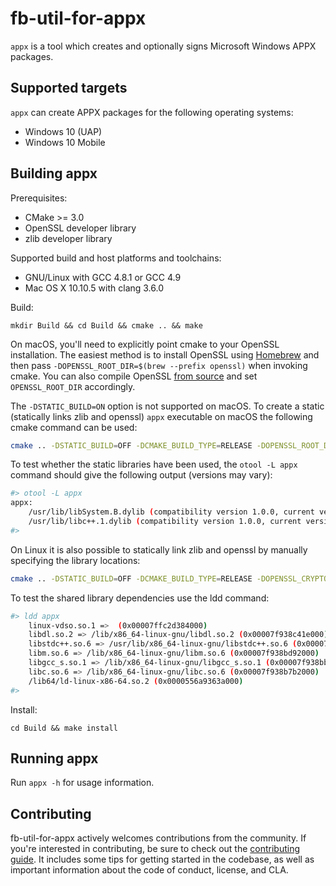 # fb-util-for-appx

`appx` is a tool which creates and optionally signs
Microsoft Windows APPX packages.

## Supported targets

`appx` can create APPX packages for the following operating
systems:

* Windows 10 (UAP)
* Windows 10 Mobile

## Building appx

Prerequisites:

* CMake >= 3.0
* OpenSSL developer library
* zlib developer library

Supported build and host platforms and toolchains:

* GNU/Linux with GCC 4.8.1 or GCC 4.9
* Mac OS X 10.10.5 with clang 3.6.0

Build:

    mkdir Build && cd Build && cmake .. && make

On macOS, you'll need to explicitly point cmake to your OpenSSL
installation. The easiest method is to install OpenSSL using
[Homebrew](http://brew.sh/) and then pass `-DOPENSSL_ROOT_DIR=$(brew --prefix openssl)`
when invoking cmake. You can also compile OpenSSL [from source](https://github.com/openssl/openssl)
and set `OPENSSL_ROOT_DIR` accordingly.

The `-DSTATIC_BUILD=ON` option is not supported on macOS. To create a static (statically links zlib and openssl) `appx` executable on macOS the following cmake command can be used:

```bash
cmake .. -DSTATIC_BUILD=OFF -DCMAKE_BUILD_TYPE=RELEASE -DOPENSSL_ROOT_DIR=$(brew --prefix openssl) -DOPENSSL_CRYPTO_LIBRARY=/usr/local/opt/openssl/lib/libcrypto.a -DOPENSSL_SSL_LIBRARY=/usr/local/opt/openssl/lib/libssl.a  -DZLIB_LIBRARY=/usr/local/opt/zlib/lib/libz.a
```
To test whether the static libraries have been used, the `otool -L appx` command should give the following output (versions may vary):

```bash
#> otool -L appx
appx:
	/usr/lib/libSystem.B.dylib (compatibility version 1.0.0, current version 1252.0.0)
	/usr/lib/libc++.1.dylib (compatibility version 1.0.0, current version 400.9.0)
#>
```

On Linux it is also possible to statically link zlib and openssl by manually specifying the library locations:

```bash
cmake .. -DSTATIC_BUILD=OFF -DCMAKE_BUILD_TYPE=RELEASE -DOPENSSL_CRYPTO_LIBRARY=/usr/lib/x86_64-linux-gnu/libcrypto.a -DOPENSSL_SSL_LIBRARY=/usr/lib/x86_64-linux-gnu/libssl.a -DZLIB_LIBRARY=/usr/lib/x86_64-linux-gnu/libz.a
```
To test the shared library dependencies use the ldd command:

```bash
#> ldd appx
	linux-vdso.so.1 =>  (0x00007ffc2d384000)
	libdl.so.2 => /lib/x86_64-linux-gnu/libdl.so.2 (0x00007f938c41e000)
	libstdc++.so.6 => /usr/lib/x86_64-linux-gnu/libstdc++.so.6 (0x00007f938c09c000)
	libm.so.6 => /lib/x86_64-linux-gnu/libm.so.6 (0x00007f938bd92000)
	libgcc_s.so.1 => /lib/x86_64-linux-gnu/libgcc_s.so.1 (0x00007f938bb7c000)
	libc.so.6 => /lib/x86_64-linux-gnu/libc.so.6 (0x00007f938b7b2000)
	/lib64/ld-linux-x86-64.so.2 (0x0000556a9363a000)
#>
```


Install:

    cd Build && make install

## Running appx

Run `appx -h` for usage information.

## Contributing

fb-util-for-appx actively welcomes contributions from the community.
If you're interested in contributing, be sure to check out the
[contributing guide](https://github.com/facebook/fb-util-for-appx/blob/master/CONTRIBUTING.md).
It includes some tips for getting started in the codebase, as well
as important information about the code of conduct, license, and CLA.
